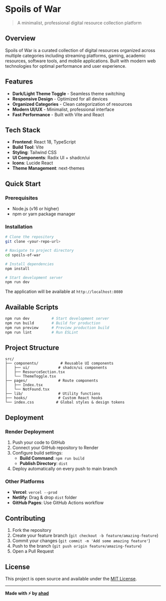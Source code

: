# Spoils of War

> A minimalist, professional digital resource collection platform

## Overview

Spoils of War is a curated collection of digital resources organized across multiple categories including streaming platforms, gaming, academic resources, software tools, and mobile applications. Built with modern web technologies for optimal performance and user experience.

## Features

- **Dark/Light Theme Toggle** - Seamless theme switching
- **Responsive Design** - Optimized for all devices
- **Organized Categories** - Clean categorization of resources
- **Modern UI/UX** - Minimalist, professional interface
- **Fast Performance** - Built with Vite and React

## Tech Stack

- **Frontend**: React 18, TypeScript
- **Build Tool**: Vite
- **Styling**: Tailwind CSS
- **UI Components**: Radix UI + shadcn/ui
- **Icons**: Lucide React
- **Theme Management**: next-themes

## Quick Start

### Prerequisites

- Node.js (v16 or higher)
- npm or yarn package manager

### Installation

```bash
# Clone the repository
git clone <your-repo-url>

# Navigate to project directory
cd spoils-of-war

# Install dependencies
npm install

# Start development server
npm run dev
```

The application will be available at `http://localhost:8080`

## Available Scripts

```bash
npm run dev          # Start development server
npm run build        # Build for production
npm run preview      # Preview production build
npm run lint         # Run ESLint
```

## Project Structure

```
src/
├── components/          # Reusable UI components
│   ├── ui/             # shadcn/ui components
│   ├── ResourceSection.tsx
│   └── ThemeToggle.tsx
├── pages/              # Route components
│   ├── Index.tsx
│   └── NotFound.tsx
├── lib/                # Utility functions
├── hooks/              # Custom React hooks
└── index.css          # Global styles & design tokens
```

## Deployment

### Render Deployment

1. Push your code to GitHub
2. Connect your GitHub repository to Render
3. Configure build settings:
   - **Build Command**: `npm run build`
   - **Publish Directory**: `dist`
4. Deploy automatically on every push to main branch

### Other Platforms

- **Vercel**: `vercel --prod`
- **Netlify**: Drag & drop `dist` folder
- **GitHub Pages**: Use GitHub Actions workflow

## Contributing

1. Fork the repository
2. Create your feature branch (`git checkout -b feature/amazing-feature`)
3. Commit your changes (`git commit -m 'Add some amazing feature'`)
4. Push to the branch (`git push origin feature/amazing-feature`)
5. Open a Pull Request

## License

This project is open source and available under the [MIT License](LICENSE).

---

**Made with ⚡ by [ahad](https://github.com/ah4ddd)**